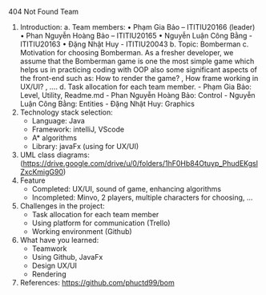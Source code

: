 404 Not Found Team
1.	Introduction:
	a.	Team members: 
		•	Phạm Gia Bảo – ITITIU20166 (leader)
		•	Phan Nguyễn Hoàng Bảo – ITITIU20165
		•	Nguyễn Luận Công Bằng - ITITIU20163
		•	Đặng Nhật Huy - ITITIU20043
	b.	Topic: Bomberman
	c.	Motivation for choosing Bomberman.
		As a fresher developer, we assume that the Bomberman game is one the most simple game which helps us in practicing coding with OOP also some significant aspects of the front-end such as: How to render the game? , How frame working in UX/UI? , ….
	d.	Task allocation for each team member.
		-	Phạm Gia Bảo: Level, Utility, Readme.md
		-	Phan Nguyễn Hoàng Bảo: Control
		-	Nguyễn Luận Công Bằng: Entities
		-	Đặng Nhật Huy: Graphics
2.	Technology stack selection:
	-	Language: Java
	-	Framework: intelliJ, VScode
	-	A* algorithms
	-	Library: javaFx (using for UX/UI)
3.	UML class diagrams:(https://drive.google.com/drive/u/0/folders/1hF0Hb84Otuyp_PhudEKgslZxcKmigG90)
4.	Feature 
	-    Completed: UX/UI, sound of game, enhancing algorithms 
	-	Incompleted: Minvo, 2 players, multiple characters for choosing, …
5.	Challenges in the project:
	-	Task allocation for each team member
	-	Using platform for communication (Trello)  
	-	Working environment (Github) 
6.	What have you learned: 
	-	Teamwork 
	-	Using Github, JavaFx
	-	Design UX/UI 
	-	Rendering
7.	References: 
     https://github.com/phuctd99/bom

